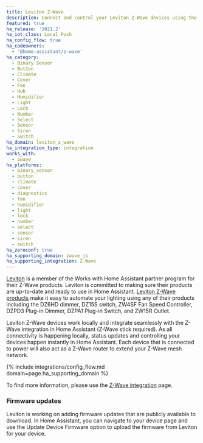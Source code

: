 ```yaml
---
title: Leviton Z-Wave
description: Connect and control your Leviton Z-Wave devices using the Z-Wave integration
featured: true
ha_release: '2021.2'
ha_iot_class: Local Push
ha_config_flow: true
ha_codeowners:
  - '@home-assistant/z-wave'
ha_category:
  - Binary Sensor
  - Button
  - Climate
  - Cover
  - Fan
  - Hub
  - Humidifier
  - Light
  - Lock
  - Number
  - Select
  - Sensor
  - Siren
  - Switch
ha_domain: leviton_z_wave
ha_integration_type: integration
works_with:
  - zwave
ha_platforms:
  - binary_sensor
  - button
  - climate
  - cover
  - diagnostics
  - fan
  - humidifier
  - light
  - lock
  - number
  - select
  - sensor
  - siren
  - switch
ha_zeroconf: true
ha_supporting_domain: zwave_js
ha_supporting_integration: Z-Wave
---
```


[Leviton](https://leviton.com) is a member of the Works with Home Assistant partner program for their Z-Wave products. Leviton is committed to making sure their products are up-to-date and ready to use in Home Assistant. [Leviton Z-Wave products](https://www.amazon.com/Leviton) make it easy to automate your lighting using any of their products including the DZ6HD dimmer, DZ15S switch, ZW4SF Fan Speed Controller, DZPD3 Plug-in Dimmer, DZPA1 Plug-in Switch, and ZW15R Outlet.

Leviton Z-Wave devices work locally and integrate seamlessly with the Z-Wave integration in Home Assistant (Z-Wave stick required). As all connectivity is happening locally, status updates and controlling your devices happen instantly in Home Assistant. Each device that is connected to power will also act as a Z-Wave router to extend your Z-Wave mesh network.

{% include integrations/config_flow.md domain=page.ha_supporting_domain %}

To find more information, please use the [Z-Wave integration](/integrations/zwave_js) page.

### Firmware updates

Leviton is working on adding firmware updates that are publicly available to download. In Home Assistant, you can navigate to your device page and use the Update Device Firmware option to upload the firmware from Leviton for your device.
